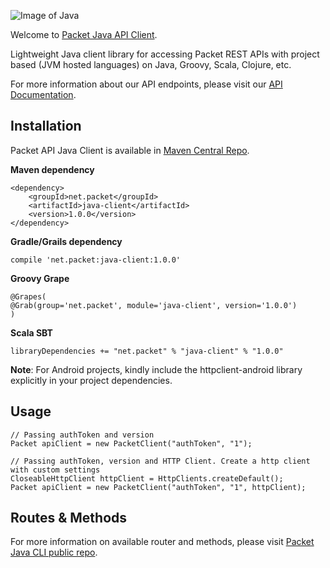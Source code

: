 <!-- <meta>
{
    "title":"Java",
    "slug":"java",
    "description":"An official Java client for the Packet API",
    "author":"Zalkar Ziiaidin",
    "github":"zalkar-z",
    "date": "2019/12/11",
    "tag":["Java", "CLI"]
}
</meta> -->

![Image of Java](https://www.packet.com/media/images/AHOS-packet.java.png)

Welcome to [Packet Java API Client](https://github.com/packethost/packet-java).

Lightweight Java client library for accessing Packet REST APIs with project based (JVM hosted languages) on Java, Groovy, Scala, Clojure, etc.

For more information about our API endpoints, please visit our [API Documentation](https://www.packet.com/developers/api/).

## Installation

Packet API Java Client is available in [Maven Central Repo](https://search.maven.org/search?q=g:net.packet%20AND%20a:java-client).

**Maven dependency**

```
<dependency>
    <groupId>net.packet</groupId>
    <artifactId>java-client</artifactId>
    <version>1.0.0</version>
</dependency>
```

**Gradle/Grails dependency**

```
compile 'net.packet:java-client:1.0.0'
```

**Groovy Grape**

```
@Grapes(
@Grab(group='net.packet', module='java-client', version='1.0.0')
)
```

**Scala SBT**

```
libraryDependencies += "net.packet" % "java-client" % "1.0.0"
```

**Note**: For Android projects, kindly include the httpclient-android library explicitly in your project dependencies.

## Usage

```
// Passing authToken and version
Packet apiClient = new PacketClient("authToken", "1");

// Passing authToken, version and HTTP Client. Create a http client with custom settings
CloseableHttpClient httpClient = HttpClients.createDefault();
Packet apiClient = new PacketClient("authToken", "1", httpClient);
```

## Routes & Methods

For more information on available router and methods, please visit [Packet Java CLI public repo](https://github.com/packethost/packet-java).

